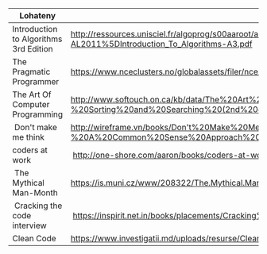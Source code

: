 | Lohateny | Rohy |
| --- | --- |
| Introduction to Algorithms 3rd Edition | http://ressources.unisciel.fr/algoprog/s00aaroot/aa00module1/res/%5BCormen-AL2011%5DIntroduction_To_Algorithms-A3.pdf |
| The Pragmatic Programmer | https://www.nceclusters.no/globalassets/filer/nce/diverse/the-pragmatic-programmer.pdf |
| The Art Of Computer Programming | http://www.softouch.on.ca/kb/data/The%20Art%20Of%20Computer%20Programming%20-%20Sorting%20and%20Searching%20(2nd%20edition%20Volume%203).pdf |
| Don't make me think | http://wireframe.vn/books/Don't%20Make%20Me%20Think%20-%20A%20Common%20Sense%20Approach%20To%20Web%20Usability%20(Second%20Edition)%20(2006).pdf |
| coders at work | http://one-shore.com/aaron/books/coders-at-work.pdf |
| The Mythical Man-Month | https://is.muni.cz/www/208322/The.Mythical.Man.Month.F.Brooks.pdf |
| Cracking the code interview | https://inspirit.net.in/books/placements/Cracking%20the%20Coding%20Interview.pdf |
| Clean Code | https://www.investigatii.md/uploads/resurse/Clean_Code.pdf |

